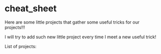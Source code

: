 # cheat_sheet
Here are some little projects that gather some useful tricks for our projects!!!

I will try to add such new little project every time I meet a new useful trick!

List of projects:
